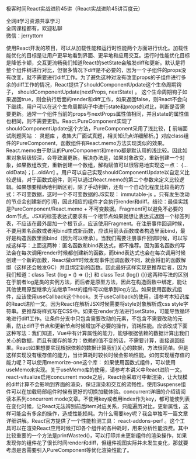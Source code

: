 极客时间React实战进阶45讲（React实战进阶45讲百度云）

全网it学习资源共享学习<br>全网课程都有，欢迎私聊<br>微信：jerryttom<br>

使用React开发的项目，可以从加载性能和运行时性能两个方面进行优化。加载性能优化的目标是让用户更早地看到界面、更早地和应用交互。运行时性能优化目标是降低卡顿，交互更流畅我们知道React的setState会触发diff和更新。默认是将整个组件树进行对比，但很多情况下diff是不必要的，因为一个子组件的props没有改变，就不需要进行diff工作。为了避免这种对没有改变props的子组件进行多余的diff工作的情况，React提供了shouldComponentUpdate这个生命周期钩子， shouldComponentUpdate(nextProps, nextState) 。 这个生命周期钩子如果返回true，则会执行后面的render和diff工作，如果返回false，则React不会向下继续。用户可以在这个生命周期钩子中进行state和props的对比，判断是否需要更新。通常一个组件当前的props与nextProps属性值相同，并且state的属性值也相同，则不需要更新。React.PureComponent实现了shouldComponentUpdate这个方法，PureComponent采用了浅比较，【 前端面试刷题网站 ： 灵题库 ，收集大厂面试真题，相关知识点详细解析。】对应class组件的PureComponent，函数组件有React.memo方法实现类似的效果。React.memo由于默认的PureComponent和memo都是默认用的浅比较。因此如果对象层级较深，会导致漏更新。解决办法是，如果对象改变，重新创建一个对象，如果数组改变，重新创建一个数组，解构赋值可以很容易地实现这一点： {…oldData}；[…oldArr] 。用户可以自己实现shouldComponentUpdate以自定义比较逻辑，对于函数式组件，则可以通过React.memo的第二个参数来定义比较逻辑。如果想要精确地判断区别，除了手动判断，还有一个自动化程度比较高的方式：不可变数据，这时一个不可变数据的JS实现： immutable-js 。只有发生改动的节点会创建新的引用，因此相应的组件才会执行render和diff。结论：最佳实践是PureComponent/React.memo + 不可变数据。Fragment可以避免不必要的dom节点。JSX的标签表达式要求有一个根节点如果就想让表达式返回一个标签列表，不应该在最外层加一个根节点，应该使用Fragment。在注册事件回调时候，不要用匿名函数或者用bind生成新函数，应该用箭头函数或者构造里面bind，最好是构造函数里面bind（因为可以继承）。当我们需要注册事件回调时候，可以写成这样写：上面这两种：匿名函数和bind表达式，都不推荐。因为匿名函数的写法会在每次调用render时候都创建新的函数，而bind表达式也会在每次调用时候创建一个新的函数，React做diff时候发现事件回调函数不同，就会将旧的函数解绑（这样还会触发GC）并且绑定新的函数。因此最好这样实现更推荐后者，因为我们知道：class Test {log = () =&gt; {};} 和 class Test {log() {}}这两种写法的区别在于前者log是类的实例方法，而后者是原型方法，因此在构造函数中绑定，能让其他使用原型继承方法继承Test的组件可以继承到log方法。如果使用函数式组件，应该使用useCallback这个hook。关于useCallback的使用，请参考本知识库的React进阶一文。因为React在解析JSX时候需要将style对象解析成css style字符串。更推荐将样式写在CSS中。如果在render方法进行setState，可能导致循环地进行diff工作。让条件分支中只包含需要改动的元素，不包含不需要改动的元素，防止diff子节点和更新节点时候增加不必要的操作，消耗性能。应该改成下面这种写法：我们知道，Vue中有计算属性的能力，能够根据依赖的数据计算出我们关心的数据，而且有缓存的能力：依赖的值不变的话，不需要计算，直接返回结果。React如果想要实现根据依赖的数据计算我们关心的数据，方法很简单。但是这样实现没有缓存值的能力，当计算耗时较长时候会影响性能。如何实现缓存值的能力呢？可以使用memorize-one这个库： 如果使用函数式组件，可以使用useMemo来实现。关于useMemo库的使用，请参考本讲义中React进阶一文。react-vitualize启用concurrent mode之后，React会采取可中断渲染，让大规模的diff计算不会影响到界面的渲染，保证渲染和交互的流畅性。使用Suspense组件可以在加载局部组件时候有更好的切换加载体验。concurrent详细的介绍请阅读本系列concurrent mode文章。不使用key或者用index作为key，都可能使列表在变化时候，让React无法辨别前后item对应关系，只能遍历对比，更新属性，这样可能会有多余的操作，造成性能损耗。为什么需要key呢？我会单独写一篇文章详细讲解。React官方提供了一个性能检测工具： react-addons-perf 。这个工具可以在渲染React应用时候打印各个组件的各种耗时，用来分析性能浪费。其中比较重要的一个方法是printWasted()，可以打印并未更新组件的渲染操作，如果发现你的组件花了很长时间render和diff，但组件视图实际并未发生变化，那就要考虑是否需要引入PureComponent等优化渲染性能了。